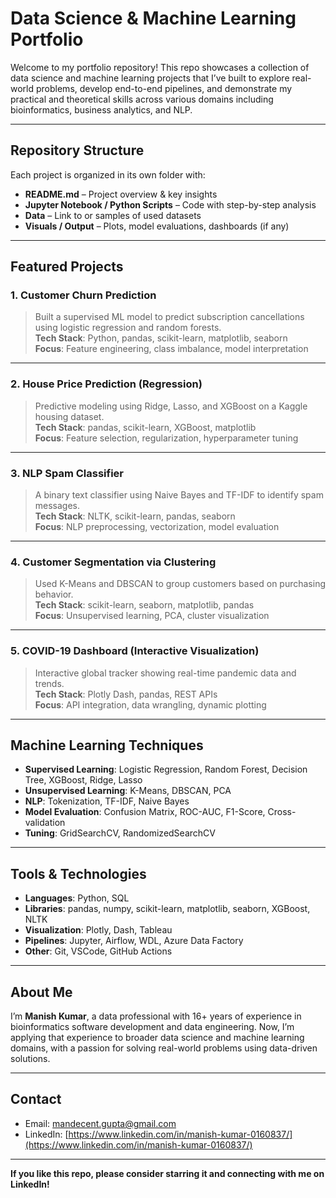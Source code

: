# Data Science & Machine Learning Portfolio

Welcome to my portfolio repository! This repo showcases a collection of data science and machine learning projects that I’ve built to explore real-world problems, develop end-to-end pipelines, and demonstrate my practical and theoretical skills across various domains including bioinformatics, business analytics, and NLP.

---

## Repository Structure

Each project is organized in its own folder with:
- **README.md** – Project overview & key insights  
- **Jupyter Notebook / Python Scripts** – Code with step-by-step analysis  
- **Data** – Link to or samples of used datasets  
- **Visuals / Output** – Plots, model evaluations, dashboards (if any)

---

## Featured Projects

### 1. Customer Churn Prediction
> Built a supervised ML model to predict subscription cancellations using logistic regression and random forests.  
**Tech Stack**: Python, pandas, scikit-learn, matplotlib, seaborn  
**Focus**: Feature engineering, class imbalance, model interpretation

---

### 2. House Price Prediction (Regression)
> Predictive modeling using Ridge, Lasso, and XGBoost on a Kaggle housing dataset.  
**Tech Stack**: pandas, scikit-learn, XGBoost, matplotlib  
**Focus**: Feature selection, regularization, hyperparameter tuning

---

### 3. NLP Spam Classifier
> A binary text classifier using Naive Bayes and TF-IDF to identify spam messages.  
**Tech Stack**: NLTK, scikit-learn, pandas, seaborn  
**Focus**: NLP preprocessing, vectorization, model evaluation

---

### 4. Customer Segmentation via Clustering
> Used K-Means and DBSCAN to group customers based on purchasing behavior.  
**Tech Stack**: scikit-learn, seaborn, matplotlib, pandas  
**Focus**: Unsupervised learning, PCA, cluster visualization

---

### 5. COVID-19 Dashboard (Interactive Visualization)
> Interactive global tracker showing real-time pandemic data and trends.  
**Tech Stack**: Plotly Dash, pandas, REST APIs  
**Focus**: API integration, data wrangling, dynamic plotting

---

## Machine Learning Techniques

- **Supervised Learning**: Logistic Regression, Random Forest, Decision Tree, XGBoost, Ridge, Lasso  
- **Unsupervised Learning**: K-Means, DBSCAN, PCA  
- **NLP**: Tokenization, TF-IDF, Naive Bayes  
- **Model Evaluation**: Confusion Matrix, ROC-AUC, F1-Score, Cross-validation  
- **Tuning**: GridSearchCV, RandomizedSearchCV  

---

## Tools & Technologies

- **Languages**: Python, SQL
- **Libraries**: pandas, numpy, scikit-learn, matplotlib, seaborn, XGBoost, NLTK
- **Visualization**: Plotly, Dash, Tableau
- **Pipelines**: Jupyter, Airflow, WDL, Azure Data Factory
- **Other**: Git, VSCode, GitHub Actions

---

## About Me

I’m **Manish Kumar**, a data professional with 16+ years of experience in bioinformatics software development and data engineering. Now, I’m applying that experience to broader data science and machine learning domains, with a passion for solving real-world problems using data-driven solutions.

---

## Contact

- Email: mandecent.gupta@gmail.com
- LinkedIn: [https://www.linkedin.com/in/manish-kumar-0160837/](https://www.linkedin.com/in/manish-kumar-0160837/)  

---

**If you like this repo, please consider starring it and connecting with me on LinkedIn!**
